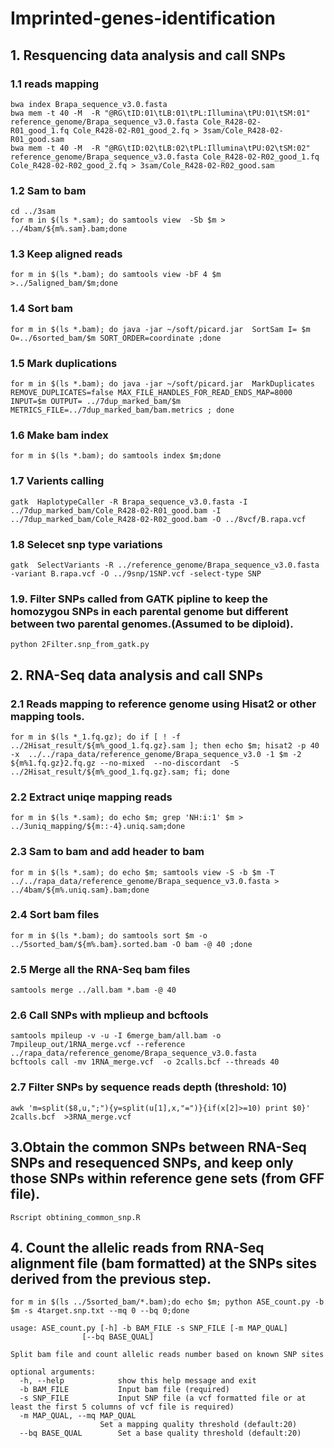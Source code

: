 # Imprinted-genes-identification
## 1. Resquencing data analysis and call SNPs
 ### 1.1 reads mapping
    bwa index Brapa_sequence_v3.0.fasta 
    bwa mem -t 40 -M  -R "@RG\tID:01\tLB:01\tPL:Illumina\tPU:01\tSM:01" reference_genome/Brapa_sequence_v3.0.fasta Cole_R428-02-    R01_good_1.fq Cole_R428-02-R01_good_2.fq > 3sam/Cole_R428-02-R01_good.sam
    bwa mem -t 40 -M  -R "@RG\tID:02\tLB:02\tPL:Illumina\tPU:02\tSM:02" reference_genome/Brapa_sequence_v3.0.fasta Cole_R428-02-R02_good_1.fq Cole_R428-02-R02_good_2.fq > 3sam/Cole_R428-02-R02_good.sam
 ### 1.2 Sam to bam
    cd ../3sam
    for m in $(ls *.sam); do samtools view  -Sb $m > ../4bam/${m%.sam}.bam;done 
 ### 1.3 Keep aligned reads
    for m in $(ls *.bam); do samtools view -bF 4 $m >../5aligned_bam/$m;done 
 ### 1.4 Sort bam
    for m in $(ls *.bam); do java -jar ~/soft/picard.jar  SortSam I= $m O=../6sorted_bam/$m SORT_ORDER=coordinate ;done
 ### 1.5 Mark duplications 
    for m in $(ls *.bam); do java -jar ~/soft/picard.jar  MarkDuplicates REMOVE_DUPLICATES=false MAX_FILE_HANDLES_FOR_READ_ENDS_MAP=8000 INPUT=$m OUTPUT= ../7dup_marked_bam/$m METRICS_FILE=../7dup_marked_bam/bam.metrics ; done
 ### 1.6 Make bam index 
    for m in $(ls *.bam); do samtools index $m;done
 ### 1.7 Varients calling 
    gatk  HaplotypeCaller -R Brapa_sequence_v3.0.fasta -I ../7dup_marked_bam/Cole_R428-02-R01_good.bam -I ../7dup_marked_bam/Cole_R428-02-R02_good.bam -O ../8vcf/B.rapa.vcf
 ### 1.8 Selecet snp type variations
    gatk  SelectVariants -R ../reference_genome/Brapa_sequence_v3.0.fasta -variant B.rapa.vcf -O ../9snp/1SNP.vcf -select-type SNP 
 ### 1.9. Filter SNPs called from GATK pipline to keep the homozygou SNPs in each parental genome but different between two parental genomes.(Assumed to be diploid).
    python 2Filter.snp_from_gatk.py
    
## 2. RNA-Seq data analysis and call SNPs
 ### 2.1 Reads mapping to reference genome using Hisat2 or other mapping tools.
    for m in $(ls *_1.fq.gz); do if [ ! -f ../2Hisat_result/${m%_good_1.fq.gz}.sam ]; then echo $m; hisat2 -p 40 -x  ../../rapa_data/reference_genome/Brapa_sequence_v3.0 -1 $m -2 ${m%1.fq.gz}2.fq.gz --no-mixed  --no-discordant  -S ../2Hisat_result/${m%_good_1.fq.gz}.sam; fi; done
 ### 2.2 Extract uniqe mapping reads
    for m in $(ls *.sam); do echo $m; grep 'NH:i:1' $m > ../3uniq_mapping/${m::-4}.uniq.sam;done
 ### 2.3 Sam to bam and add header to bam
    for m in $(ls *.sam); do echo $m; samtools view -S -b $m -T ../../rapa_data/reference_genome/Brapa_sequence_v3.0.fasta > ../4bam/${m%.uniq.sam}.bam;done
 ### 2.4 Sort bam files
    for m in $(ls *.bam); do samtools sort $m -o ../5sorted_bam/${m%.bam}.sorted.bam -O bam -@ 40 ;done
 ### 2.5 Merge all the RNA-Seq bam files    
    samtools merge ../all.bam *.bam -@ 40
 ### 2.6 Call SNPs with mplieup and bcftools
    samtools mpileup -v -u -I 6merge_bam/all.bam -o 7mpileup_out/1RNA_merge.vcf --reference ../rapa_data/reference_genome/Brapa_sequence_v3.0.fasta
    bcftools call -mv 1RNA_merge.vcf  -o 2calls.bcf --threads 40
 ### 2.7 Filter SNPs by sequence reads depth (threshold: 10)
    awk 'm=split($8,u,";"){y=split(u[1],x,"=")}{if(x[2]>=10) print $0}' 2calls.bcf  >3RNA_merge.vcf  
## 3.Obtain the common SNPs between RNA-Seq SNPs and resequenced SNPs, and keep only those SNPs within reference gene sets (from GFF file).
    Rscript obtining_common_snp.R
## 4. Count the allelic reads from RNA-Seq alignment file (bam formatted) at the SNPs sites derived from  the previous step.
    for m in $(ls ../5sorted_bam/*.bam);do echo $m; python ASE_count.py -b $m -s 4target.snp.txt --mq 0 --bq 0;done
    
    usage: ASE_count.py [-h] -b BAM_FILE -s SNP_FILE [-m MAP_QUAL]
                    [--bq BASE_QUAL]

    Split bam file and count allelic reads number based on known SNP sites

    optional arguments:
      -h, --help            show this help message and exit
      -b BAM_FILE           Input bam file (required)
      -s SNP_FILE           Input SNP file (a vcf formatted file or at least the first 5 columns of vcf file is required)
      -m MAP_QUAL, --mq MAP_QUAL
                        Set a mapping quality threshold (default:20)
      --bq BASE_QUAL        Set a base quality threshold (default:20)


